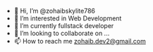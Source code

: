 - 👋 Hi, I’m @zohaibskylite786
- 👀 I’m interested in Web Development
- 🌱 I’m currently fullstack developer
- 💞️ I’m looking to collaborate on ...
- 📫 How to reach me zohaib.dev2@gmail.com

<!---
zohaibskylite786/zohaibskylite786 is a ✨ special ✨ repository because its `README.md` (this file) appears on your GitHub profile.
You can click the Preview link to take a look at your changes.
--->
